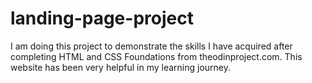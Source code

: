 # landing-page-project

I am doing this project to demonstrate the skills I have acquired after completing HTML and CSS Foundations from theodinproject.com. This website has been very helpful in my learning journey.